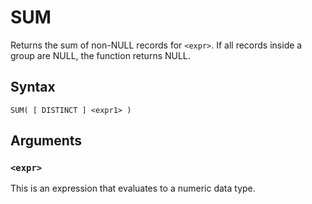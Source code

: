 # SUM

Returns the sum of non-NULL records for `<expr>`. If all records inside a group are NULL, the function returns NULL.

## Syntax

```scopeql
SUM( [ DISTINCT ] <expr1> )
```

## Arguments

### `<expr>`

This is an expression that evaluates to a numeric data type.
